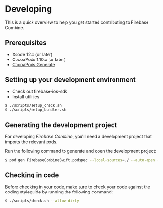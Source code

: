 # Developing

This is a quick overview to help you get started contributing to Firebase Combine.

## Prerequisites

* Xcode 12.x (or later)
* CocoaPods 1.10.x (or later)
* [CocoaPods Generate](https://github.com/square/cocoapods-generate)

## Setting up your development environment

* Check out firebase-ios-sdk
* Install utilities

```bash
$ ./scripts/setup_check.sh
$ ./scripts/setup_bundler.sh
```

## Generating the development project

For developing _Firebase Combine_, you'll need a development project that imports the relevant pods.

Run the following command to generate and open the development project:

```bash
$ pod gen FirebaseCombineSwift.podspec --local-sources=./ --auto-open --platforms=ios
```

## Checking in code

Before checking in your code, make sure to check your code against the coding styleguide by running the following command:

```bash
$ ./scripts/check.sh --allow-dirty
```